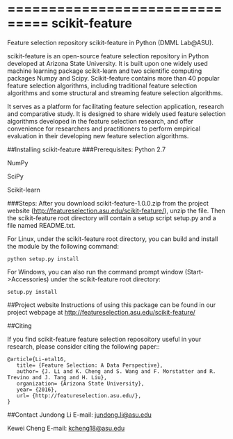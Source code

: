 ===============================
scikit-feature
===============================
Feature selection repository scikit-feature in Python (DMML Lab@ASU). 

scikit-feature is an open-source feature selection repository in Python developed at Arizona State University. It is built upon one widely used machine learning package scikit-learn and two scientific computing packages Numpy and Scipy. Scikit-feature contains more than 40 popular feature selection algorithms, including traditional feature selection algorithms and some structural and streaming feature selection algorithms. 

It serves as a platform for facilitating feature selection application, research and comparative study. It is designed to share widely used feature selection algorithms developed in the feature selection research, and offer convenience for researchers and practitioners to perform empirical evaluation in their developing new feature selection algorithms.

##Installing scikit-feature
###Prerequisites:
Python 2.7

NumPy

SciPy

Scikit-learn

###Steps:
After you download scikit-feature-1.0.0.zip from the project website (http://featureselection.asu.edu/scikit-feature/), unzip the file. Then the scikit-feature root directory will contain a setup script setup.py and a file named README.txt.

For Linux, under the scikit-feature root directory, you can build and install the module by the following command:

    python setup.py install

For Windows, you can also run the command prompt window (Start->Accessories) under the scikit-feature root directory:

    setup.py install

##Project website
Instructions of using this package can be found in our project webpage at http://featureselection.asu.edu/scikit-feature/

##Citing

If you find scikit-feature feature selection reposoitory useful in your research, please consider citing the following paper::

    @article{Li-etal16,
       title= {Feature Selection: A Data Perspective},
       author= {J. Li and K. Cheng and S. Wang and F. Morstatter and R. Trevino and J. Tang and H. Liu},
       organization= {Arizona State University},
       year= {2016},
       url= {http://featureselection.asu.edu/},
    }
    
##Contact
Jundong Li
E-mail: jundong.li@asu.edu

Kewei Cheng
E-mail: kcheng18@asu.edu
